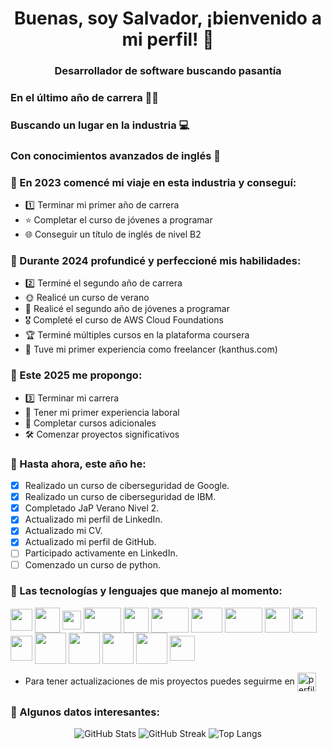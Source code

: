 <h1 align="center"> Buenas, soy Salvador, ¡bienvenido a mi perfil! 👋 </h1>
<h3 align="center"> Desarrollador de software buscando pasantía </h3>

### En el último año de carrera 👨‍🎓

### Buscando un lugar en la industria 💻

### Con conocimientos avanzados de inglés 💬

### 🔹 En 2023 comencé mi viaje en esta industria y conseguí:
  - 1️⃣ Terminar mi primer año de carrera 
  - ⭐️ Completar el curso de jóvenes a programar 
  - 🌐 Conseguir un título de inglés de nivel B2
 
### 🔹 Durante 2024 profundicé y perfeccioné mis habilidades:
  - 2️⃣ Terminé el segundo año de carrera 
  - 🌞 Realicé un curso de verano 
  - 🥇 Realicé el segundo año de jóvenes a programar 
  - 🎖️ Completé el curso de AWS Cloud Foundations 
  - 🏆 Terminé múltiples cursos en la plataforma coursera 
  - 🎉 Tuve mi primer experiencia como freelancer (kanthus.com) 

### 🔹 Este 2025 me propongo:
  - 3️⃣ Terminar mi carrera 
  - 💼 Tener mi primer experiencia laboral 
  - 📜 Completar cursos adicionales
  - 🛠 Comenzar proyectos significativos
 
### 🔹 Hasta ahora, este año he:
  - [X] Realizado un curso de ciberseguridad de Google.
  - [X] Realizado un curso de ciberseguridad de IBM.
  - [X] Completado JaP Verano Nivel 2.
  - [x] Actualizado mi perfil de LinkedIn.
  - [x] Actualizado mi CV.
  - [x] Actualizado mi perfil de GitHub.
  - [ ] Participado activamente en LinkedIn.
  - [ ] Comenzado un curso de python.

### 🔹 Las tecnologías y lenguajes que manejo al momento:
  <p>
    <img align="center" src="https://cdn-icons-png.flaticon.com/512/5968/5968242.png" height="35" width="35"/>
    <img align="center" src="https://img.icons8.com/?size=512&id=108784&format=png" height="40" width="40"/>
    <img align="center" src="https://cdn-icons-png.flaticon.com/512/174/174854.png" height="30" width="30"/>
    <img align="center" src="https://1000marcas.net/wp-content/uploads/2020/11/Java-logo.png" height="40" width="60"/>
    <img align="center" src="https://img.icons8.com/?size=512&id=54087&format=png" height="40" width="40"/>
    <img align="center" src="https://1000marcas.net/wp-content/uploads/2020/11/MySQL-logo.png" height="40" width="60"/>
    <img align="center" src="https://mariadb.com/wp-content/uploads/2019/11/mariadb-logo-vert_blue-transparent.png" height="40" width="50"/>
    <img align="center" src="https://upload.wikimedia.org/wikipedia/commons/thumb/2/27/PHP-logo.svg/2560px-PHP-logo.svg.png" height="40" width="60"/>
    <img align="center" src="https://upload.wikimedia.org/wikipedia/commons/thumb/f/fa/Microsoft_Azure.svg/1200px-Microsoft_Azure.svg.png" height="40" width="40"/>
    <img align="center" src="https://upload.wikimedia.org/wikipedia/commons/thumb/c/c3/Python-logo-notext.svg/1200px-Python-logo-notext.svg.png" height="40" width="40"/>
    <img align="center" src="https://upload.wikimedia.org/wikipedia/commons/thumb/1/18/ISO_C%2B%2B_Logo.svg/1822px-ISO_C%2B%2B_Logo.svg.png" height="40" width="35"/>
    <img align="center" src="https://cdn4.iconfinder.com/data/icons/proglyphs-computers-and-development/512/Terminal-512.png" height="50" width="50"/>
    <img align="center" src="https://1000logos.net/wp-content/uploads/2017/03/LINUX-LOGO.png" height="50" width="50"/>
    <img align="center" src="https://upload.wikimedia.org/wikipedia/commons/thumb/3/32/HeidiSQL_logo_image.png/800px-HeidiSQL_logo_image.png" height="50" width="50"/>
    <img align="center" src="https://img.icons8.com/color/512/git.png" height="50" width="50"/>
    <img align="center" src="https://cdn.iconscout.com/icon/free/png-256/free-aws-1869025-1583149.png?f=webp" height="40" width="40"/>
  </p>

- Para tener actualizaciones de mis proyectos puedes seguirme en 
  <a href="https://linkedin.com/in/salvadorvanolitec" target="blank">
    <img align="center" src="https://upload.wikimedia.org/wikipedia/commons/thumb/8/81/LinkedIn_icon.svg/2048px-LinkedIn_icon.svg.png" height="30" width="30" alt="perfil-linkedin"/>
  </a>

### 🔹 Algunos datos interesantes:

<div align="center">
  
  ![GitHub Stats](https://github-readme-stats.vercel.app/api?username=salvadorvanoli&show_icons=true&theme=dark)
  ![GitHub Streak](https://streak-stats.demolab.com?user=salvadorvanoli&theme=dark)
  ![Top Langs](https://github-readme-stats.vercel.app/api/top-langs/?username=salvadorvanoli&layout=compact&theme=dark)  

</div>
